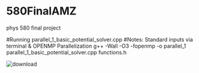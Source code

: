 # 580FinalAMZ
phys 580 final project 



#Running parallel_1_basic_potential_solver.cpp
#Notes: Standard inputs via terminal & OPENMP Parallelization
g++ -Wall -O3 -fopenmp -o parallel_1 parallel_1_basic_potential_solver.cpp functions.h



![download](https://github.com/ZoeBozich/580FinalAMZ/assets/57077160/0dea5df1-9275-4830-a862-78dc214fdda1)
